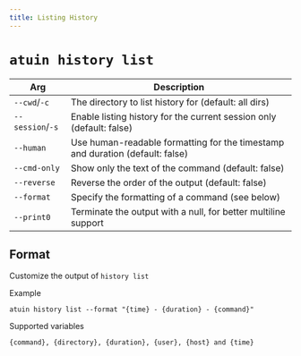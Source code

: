 ```yaml
---
title: Listing History
---
```


# `atuin history list`


| Arg              | Description                                                                   |
|------------------|-------------------------------------------------------------------------------|
| `--cwd`/`-c`     | The directory to list history for (default: all dirs)                         |
| `--session`/`-s` | Enable listing history for the current session only (default: false)          |
| `--human`        | Use human-readable formatting for the timestamp and duration (default: false) |
| `--cmd-only`     | Show only the text of the command (default: false)                            |
| `--reverse`      | Reverse the order of the output (default: false)                              |
| `--format`       | Specify the formatting of a command (see below)                               |
| `--print0`       | Terminate the output with a null, for better multiline support                                                                              |


## Format

Customize the output of `history list`

Example

```
atuin history list --format "{time} - {duration} - {command}"
```

Supported variables

```
{command}, {directory}, {duration}, {user}, {host} and {time}
```
